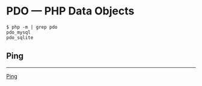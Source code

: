 # PDO — PHP Data Objects

```
$ php -m | grep pdo
pdo_mysql
pdo_sqlite
```

## Ping
---

[Ping](ping/)